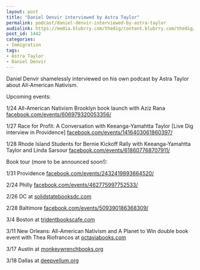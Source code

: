 ```yaml
---
layout: post
title: "Daniel Denvir interviewed by Astra Taylor"
permalink: podcast/daniel-denvir-interviewed-by-astra-taylor
audiolink: https://media.blubrry.com/thedig/content.blubrry.com/thedig/The_Dig-EP_236-Denvir.mp3
post_id: 1442
categories: 
- Immigration
tags: 
- Astra Taylor
- Daniel Denvir
---
```


Daniel Denvir shamelessly interviewed on his own podcast by Astra Taylor about All-American Nativism.

Upcoming events:

1/24 All-American Nativism Brooklyn book launch with Aziz Rana 
[facebook.com/events/606979320053356/](https://facebook.com/events/606979320053356/)


1/27 Race for Profit: A Conversation with Keeanga-Yamahtta Taylor [Live Dig interview in Providence] 
[facebook.com/events/1416403061860397/](https://facebook.com/events/1416403061860397/)


1/28 Rhode Island Students for Bernie Kickoff Rally with Keeanga-Yamahtta Taylor and Linda Sarsour 
[facebook.com/events/618607768707911/](https://facebook.com/events/618607768707911/)

Book tour (more to be announced soon!):

1/31 Providence 
[facebook.com/events/2432419893664520/](https://facebook.com/events/2432419893664520/)

2/24 Philly 
[facebook.com/events/462775997752533/](https://facebook.com/events/462775997752533/)

2/26 DC at 
[solidstatebooksdc.com](https://solidstatebooksdc.com)

2/28 Baltimore 
[facebook.com/events/509390186368309/](https://facebook.com/events/509390186368309/)

3/4 Boston at 
[tridentbookscafe.com](https://tridentbookscafe.com)

3/11 New Orleans: All-American Nativism and A Planet to Win double book event with Thea Riofrancos at 
[octaviabooks.com](https://octaviabooks.com)

3/17 Austin at 
[monkeywrenchbooks.org](https://monkeywrenchbooks.org)

3/18 Dallas at 
[deepvellum.org](https://deepvellum.org)
